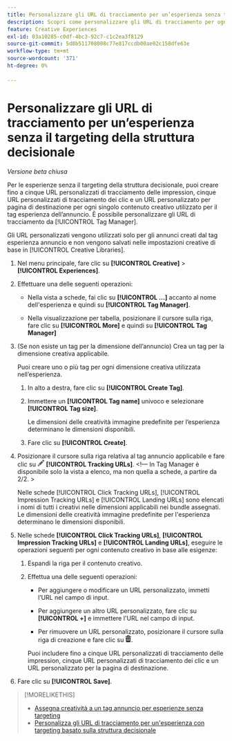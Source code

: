 ```yaml
---
title: Personalizzare gli URL di tracciamento per un’esperienza senza targeting
description: Scopri come personalizzare gli URL di tracciamento per ogni creativo in un’esperienza senza il targeting della struttura decisionale.
feature: Creative Experiences
exl-id: 03a10285-c0df-4bc3-92c7-c1c2ea3f8129
source-git-commit: 5d8b511708008c77e817ccdb00ae02c158dfe63e
workflow-type: tm+mt
source-wordcount: '371'
ht-degree: 0%

---
```


# Personalizzare gli URL di tracciamento per un’esperienza senza il targeting della struttura decisionale

*Versione beta chiusa*

Per le esperienze senza il targeting della struttura decisionale, puoi creare fino a cinque URL personalizzati di tracciamento delle impression, cinque URL personalizzati di tracciamento dei clic e un URL personalizzato per pagina di destinazione per ogni singolo contenuto creativo utilizzato per il tag esperienza dell’annuncio. È possibile personalizzare gli URL di tracciamento da [!UICONTROL Tag Manager].

Gli URL personalizzati vengono utilizzati solo per gli annunci creati dal tag esperienza annuncio e non vengono salvati nelle impostazioni creative di base in [!UICONTROL Creative Libraries].

1. Nel menu principale, fare clic su **[!UICONTROL Creative]** > **[!UICONTROL Experiences]**.

1. Effettuare una delle seguenti operazioni:

   * Nella vista a schede, fai clic su **[!UICONTROL ...]** accanto al nome dell&#39;esperienza e quindi su **[!UICONTROL Tag Manager]**.

   * Nella visualizzazione per tabella, posizionare il cursore sulla riga, fare clic su **[!UICONTROL More]** e quindi su **[!UICONTROL Tag Manager]**

1. (Se non esiste un tag per la dimensione dell’annuncio) Crea un tag per la dimensione creativa applicabile.

   Puoi creare uno o più tag per ogni dimensione creativa utilizzata nell’esperienza.

   1. In alto a destra, fare clic su **[!UICONTROL Create Tag]**.

   1. Immettere un **[!UICONTROL Tag name]** univoco e selezionare **[!UICONTROL Tag size]**.

      Le dimensioni delle creatività immagine predefinite per l’esperienza determinano le dimensioni disponibili.

   1. Fare clic su **[!UICONTROL Create]**.

1. Posizionare il cursore sulla riga relativa al tag annuncio applicabile e fare clic su ![Modifica URL di tracciamento](/help/creative/assets/edit-gray.png "Modifica URL di tracciamento") **[!UICONTROL Tracking URLs]**. <!-- For targeted experiences, this is "EDIT Tracking URLs" -->&lt;!— In Tag Manager è disponibile solo la vista a elenco, ma non quella a schede, a partire da 2/2. >

   Nelle schede [!UICONTROL Click Tracking URLs], [!UICONTROL Impression Tracking URLs] e [!UICONTROL Landing URLs] sono elencati i nomi di tutti i creativi nelle dimensioni applicabili nei bundle assegnati. Le dimensioni delle creatività immagine predefinite per l&#39;esperienza determinano le dimensioni disponibili.<!-- There's no distinct "Creative Sizes" setting. -->

1. Nelle schede **[!UICONTROL Click Tracking URLs]**, **[!UICONTROL Impression Tracking URLs]** e **[!UICONTROL Landing URLs]**, eseguire le operazioni seguenti per ogni contenuto creativo in base alle esigenze:

   1. Espandi la riga per il contenuto creativo.

   1. Effettua una delle seguenti operazioni:

      * Per aggiungere o modificare un URL personalizzato, immetti l’URL nel campo di input.

      * Per aggiungere un altro URL personalizzato, fare clic su **[!UICONTROL +]** e immettere l&#39;URL nel campo di input.

      * Per rimuovere un URL personalizzato, posizionare il cursore sulla riga di creazione e fare clic su ![Elimina](/help/creative/assets/delete.png "Elimina").

      Puoi includere fino a cinque URL personalizzati di tracciamento delle impression, cinque URL personalizzati di tracciamento dei clic e un URL personalizzato per la pagina di destinazione.

1. Fare clic su **[!UICONTROL Save]**.

>[!MORELIKETHIS]
>
>* [Assegna creatività a un tag annuncio per esperienze senza targeting](experience-tag-assign-creatives.md)
>* [Personalizza gli URL di tracciamento per un&#39;esperienza con targeting basato sulla struttura decisionale](experience-tracking-urls-targeting.md)
